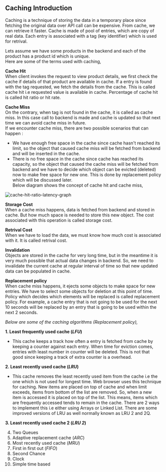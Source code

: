 ## Caching Introduction

Caching is a technique of storing the data in a temporary place since fetching the original data over API call can be expensive. From cache, we can retrieve it faster. Cache is made of pool of entries, which are copy of real data. Each entry is associated with a tag (key identifier) which is used for retrival. 

Lets assume we have some products in the backend and each of the product has a product id which is unique.  
Here are some of the terms used with caching,  

**Cache Hit**  
When client invokes the request to view product details, we first check the cache if details of that product are available in cache. If a entry is found with the tag requested, we fetch the details from the cache. This is called cache hit i.e requested value is available in cache. Percentage of cache hit is called hit ratio or hit rate.  

**Cache Miss**  
On the contrary, when tag is not found in the cache, it is called as cache miss. In this case call to backend is made and cache is updated so that next time we can avoid cache miss in future.  
If we encounter cache miss, there are two possible scenarios that can happen :  
- We have enough free space in the cache since cache hasn't reached its limit, so the object that caused cache miss will be fetched from backend and will be inserted in the cache.  
- There is no free space in the cache since cache has reached its capacity, so the object that caused the cache miss will be fetched from backend and we have to decide which object can be evicted (deleted) now to make free space for new one. This is done by replacement policy which will be discussed later.  
Below diagram shows the concept of cache hit and cache miss,  

![cache-hit-ratio-latency-graph](https://cloud.githubusercontent.com/assets/3439029/19374486/c270bd1a-9180-11e6-8df4-66fd7aab4a8e.png)

**Storage Cost**  
When a cache miss happens, data is fetched from backend and stored in cache. But how much space is needed to store this new object. The cost associated with this operation is called storage cost.  

**Retrival Cost**  
When we have to load the data, we must know how much cost is associated with it. It is called retrival cost.  

**Invalidation**  
Objects are stored in the cache for very long time, but in the meantime it is very much possible that actual data changes in backend. So, we need to invalidate the current cache at regular interval of time so that new updated data can be populated in cache.  

**Replacement policy**  
When cache miss happens, it ejects some objects to make space for new entries. We have to select some objects for deletion at this point of time. Policy which decides which elements will be replaced is called replacement policy. For example, a cache entry that is not going to be used for the next 10 seconds will be replaced by an entry that is going to be used within the next 2 seconds.  

_Below are some of the caching algorithms (Replacement policy),_  

**1. Least frequently used cache (_LFU_)**  
- This cache keeps a track how often a entry is fetched from cache by keeping a counter against each entry. When time for eviction comes, entries with least number in counter will be deleted. This is not that good since keeping a track of extra counter is a overhead.  

**2. Least recently used cache (_LRU_)**  
- This cache removes the least recently used item from the cache i.e the one which is not used for longest time. Web browser uses this technique for caching. New items are placed on top of cache and when limit exceeds, items from bottom of the list are removed. So, when a new item is accessed it is placed on top of the list. This means, items which are frequently accessed tends to remain in the cache. There are 2 ways to implement this i.e either using Arrays or Linked List. 
There are some improved versions of LRU as well normally known as LRU 2 and 2Q.  

**3. Least recently used cache 2 (_LRU 2_)**  

4. Two Queues  
5. Adaptive replacement cache (_ARC_)  
6. Most recently used cache (_MRU_)  
7. First in first out (_FIFO_)  
8. Second Chance  
9. Clock  
10. Simple time based  
